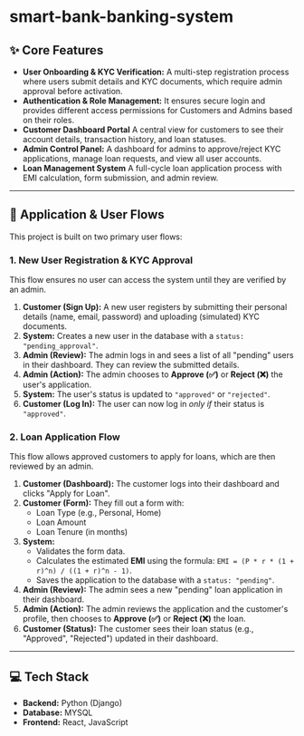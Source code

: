 # smart-bank-banking-system

## ✨ Core Features

* **User Onboarding & KYC Verification:** A multi-step registration process where users submit details and KYC documents, which require admin approval before activation.
* **Authentication & Role Management:** It ensures secure login and provides different access permissions for Customers and Admins based on their roles.
* **Customer Dashboard Portal** A central view for customers to see their account details, transaction history, and loan statuses.
* **Admin Control Panel:** A dashboard for admins to approve/reject KYC applications, manage loan requests, and view all user accounts.
* **Loan Management System** A full-cycle loan application process with EMI calculation, form submission, and admin review.

---

## 🔄 Application & User Flows

This project is built on two primary user flows:

### 1. New User Registration & KYC Approval

This flow ensures no user can access the system until they are verified by an admin.

1.  **Customer (Sign Up):** A new user registers by submitting their personal details (name, email, password) and uploading (simulated) KYC documents.
2.  **System:** Creates a new user in the database with a `status: "pending_approval"`.
3.  **Admin (Review):** The admin logs in and sees a list of all "pending" users in their dashboard. They can review the submitted details.
4.  **Admin (Action):** The admin chooses to **Approve (✅)** or **Reject (❌)** the user's application.
5.  **System:** The user's status is updated to `"approved"` or `"rejected"`.
6.  **Customer (Log In):** The user can now log in *only if* their status is `"approved"`.

### 2. Loan Application Flow

This flow allows approved customers to apply for loans, which are then reviewed by an admin.

1.  **Customer (Dashboard):** The customer logs into their dashboard and clicks "Apply for Loan".
2.  **Customer (Form):** They fill out a form with:
    * Loan Type (e.g., Personal, Home)
    * Loan Amount
    * Loan Tenure (in months)
3.  **System:**
    * Validates the form data.
    * Calculates the estimated **EMI** using the formula: `EMI = (P * r * (1 + r)^n) / ((1 + r)^n - 1)`.
    * Saves the application to the database with a `status: "pending"`.
4.  **Admin (Review):** The admin sees a new "pending" loan application in their dashboard.
5.  **Admin (Action):** The admin reviews the application and the customer's profile, then chooses to **Approve (✅)** or **Reject (❌)** the loan.
6.  **Customer (Status):** The customer sees their loan status (e.g., "Approved", "Rejected") updated in their dashboard.

---

## 💻 Tech Stack

* **Backend:** Python (Django)
* **Database:** MYSQL
* **Frontend:** React, JavaScript
